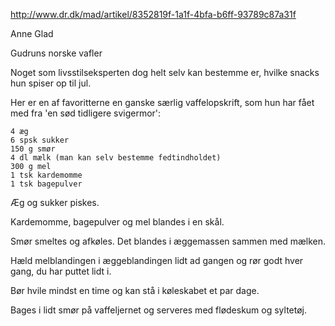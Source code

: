 http://www.dr.dk/mad/artikel/8352819f-1a1f-4bfa-b6ff-93789c87a31f

Anne Glad

Gudruns norske vafler

Noget som livsstilseksperten dog helt selv kan bestemme er, hvilke snacks hun spiser op til jul.

Her er en af favoritterne en ganske særlig vaffelopskrift, som hun har fået med fra 'en sød tidligere svigermor':

    4 æg
    6 spsk sukker
    150 g smør
    4 dl mælk (man kan selv bestemme fedtindholdet)
    300 g mel
    1 tsk kardemomme
    1 tsk bagepulver

Æg og sukker piskes.

Kardemomme, bagepulver og mel blandes i en skål.

Smør smeltes og afkøles. Det blandes i æggemassen sammen med mælken.

Hæld melblandingen i æggeblandingen lidt ad gangen og rør godt hver gang, du har puttet lidt i.

Bør hvile mindst en time og kan stå i køleskabet et par dage.

Bages i lidt smør på vaffeljernet og serveres med flødeskum og syltetøj.